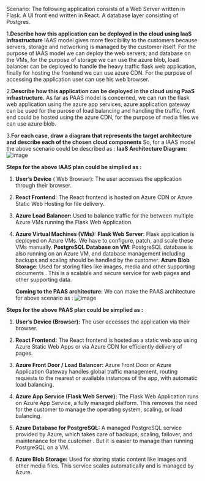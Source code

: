 
Scenario: The following application consists of a Web Server written in Flask. A UI front end written in React. A database layer consisting of Postgres.

1.**Describe how this application can be deployed in the cloud using IaaS infrastructure**
IAAS model gives more flexcibility to the customers because servers, storage and networking is managed by the customer itself.
For the purpose of IAAS model we can deploy the web servers, and database on the VMs, for the purpose of storage we can use the azure blob, load balancer can be deployed to handle the heavy traffic flask web application, finally for hosting the frontend we can use azure CDN.
For the purpose of accessing the application user can use his web browser.

2.**Describe how this application can be deployed in the cloud using PaaS infrastructure.**
As far as PAAS model is concerned, we can run the flask web application using the azure app services, azure application gateway can be used for the purose of load balancing and handling the traffic, front end could be hosted using the azure CDN, for the purpose of media files we can use azure blob.


3.**For each case, draw a diagram that represents the target architecture and describe each of the chosen cloud components**
So, for a IAAS model the above scenario could be described as :
**IaaS Architecture Diagram:**
![image](https://github.com/user-attachments/assets/3d0bd365-4fcf-4e87-a7c2-c3c232a84605)


**Steps for the above IAAS plan could be simplied as :**
1. **User’s Device** ( Web Browser):
    The user accesses the application through their browser.

2. **React Frontend:**
    The React frontend is hosted on Azure CDN or Azure Static Web Hosting for file delivery.

3. **Azure Load Balancer:**
    Used to balance traffic for the between multiple Azure VMs running the Flask Web Application.

4. **Azure Virtual Machines (VMs):**
    **Flask Web Server**: Flask application is deployed on Azure VMs. We have to configure, patch, and scale these VMs manually.
    **PostgreSQL Database on VM**: PostgreSQL database is also running on an Azure VM, and database management including backups and scaling should be handled by the customer.
    **Azure Blob Storage**: Used for storing  files like images, media and other supporting documents . This is a scalable and secure service for web pages and other supporting data.



   **Coming to the PAAS architecture:**
   We can make the PAAS architecture for above scenario as :
   ![image](https://github.com/user-attachments/assets/8d577f36-2935-497c-93ce-c86d35ceb0dd)


   
**Steps for the above PAAS plan could be simplied as :**
1. **User’s Device (Browser):**
   The user accesses the application via their browser.

2. **React Frontend:**
   The React frontend is hosted as a static web app using Azure Static Web Apps or via Azure CDN for efficiently delivery of pages.

3. **Azure Front Door / Load Balancer:**
   Azure Front Door or Azure Application Gateway handles global traffic management, routing requests to the nearest or available instances of the app, with automatic load balancing.

4. **Azure App Service (Flask Web Server):**
    The Flask Web Application runs on Azure App Service, a fully managed platform. This removes the need for the customer to manage the operating system, scaling, or load balancing.

5. **Azure Database for PostgreSQL:**
    A managed PostgreSQL service provided by Azure, which takes care of backups, scaling, failover, and maintenance for the customer . But it is easier to manage than running PostgreSQL on a VM.

6. **Azure Blob Storage:**
    Used for storing static content like images and other media files. This service scales automatically and is managed by Azure.


   



